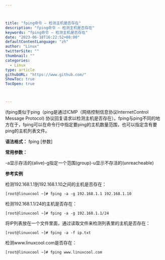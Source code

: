 ```yaml
---



title: "fping命令 – 检测主机是否存在"
description: "fping命令 – 检测主机是否存在"
keywords: "fping命令 – 检测主机是否存在"
date: "2023-06-18T16:22:52+08:00"
defaultContentLanguage: "zh"
author: "Linux"
twitterSite: ""
thumbnail: ""
categories:
  - Linux
type: article
githubURL: "https://www.github.com/"
ShowToc: true
TocOpen: true



---
```


(fping类似于ping（ping是通过ICMP（网络控制信息协议InternetControl Message Protocol) 协议回复请求以检测主机是否存在）。fping与ping不同的地方在于，fping可以在命令行中指定要ping的主机数量范围，也可以指定含有要ping的主机列表文件。

**语法格式：** fping [参数]

**常用参数：**

-a显示存活的(alive)-g指定一个范围(group)-u显示不存活的(unreacheable)

**参考实例**

检测192.168.1.1到192.168.1.10之间的主机是否存在：

```
[root@linuxcool ~]# fping -a -g 192.168.1.1 192.168.1.10
```

检测192.168.1.1/24的主机是否存在：

```
[root@linuxcool ~]# fping -a -g 192.168.1.1/24
```

将IP列表放在一个文件里面，通过读取文件来检测列表里的主机是否存在：

```
[root@linuxcool ~]# fping -a -f ip.txt
```

检测www.linuxcool.com是否存在：

```
[root@linuxcool ~]# fping www.linuxcool.com
```